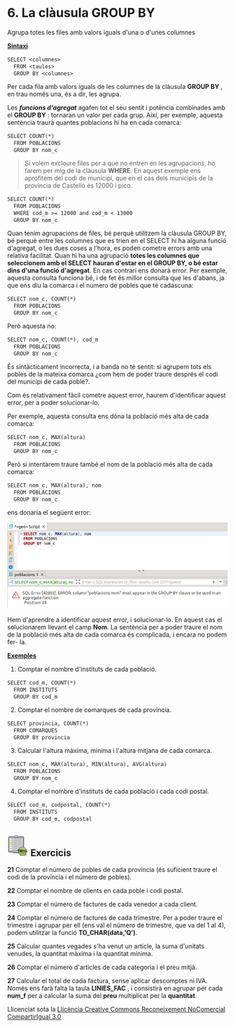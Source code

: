 # 6\. La clàusula GROUP BY

Agrupa totes les files amb valors iguals d'una o d'unes columnes

**<u>Sintaxi</u>**
```
SELECT <columnes>  
  FROM <taules>  
  GROUP BY <columnes>
```
Per cada fila amb valors iguals de les columnes de la clàusula **GROUP BY** ,
en trau només una, és a dir, les agrupa.

Les _**funcions d'agregat**_ agafen tot el seu sentit i potència combinades
amb el **GROUP BY** : tornaran un valor per cada grup. Així, per exemple,
aquesta sentència traurà quantes poblacions hi ha en cada comarca:
```
SELECT COUNT(*)  
  FROM POBLACIONS  
  GROUP BY nom_c
```
> Si volem excloure files per a que no entren en les agrupacions, ho farem per
> mig de la clàusula **WHERE**. En aquest exemple ens aprofitem del codi de
> municipi, que en el cas dels municipis de la província de Castelló és 12000
> i pico.
```
SELECT COUNT(*)  
  FROM POBLACIONS  
  WHERE cod_m >= 12000 and cod_m < 13000  
  GROUP BY nom_c
```
Quan tenim agrupacions de files, bé perquè utilitzem la clàusula GROUP BY, bé
perquè entre les columnes que es trien en el SELECT hi ha alguna funció
d'agregat, o les dues coses a l'hora, es poden cometre errors amb una relativa
facilitat. Quan hi ha una agrupació **totes les columnes que seleccionem amb
el SELECT hauran d'estar en el GROUP BY, o bé estar dins d'una funció
d'agregat**. En cas contrari ens donarà error. Per exemple, aquesta consulta
funciona bé, i de fet és millor consulta que les d'abans, ja que ens diu la
comarca i el numero de pobles que té cadascuna:
```
SELECT nom_c, COUNT(*)  
  FROM POBLACIONS  
  GROUP BY nom_c
```
Però aquesta no:
```
SELECT nom_c, COUNT(*), cod_m  
  FROM POBLACIONS  
  GROUP BY nom_c
```
És sintàcticament incorrecta, i a banda no té sentit: si agrupem tots els
pobles de la mateixa comarca ¿com hem de poder traure després el codi del
municipi de cada poble?.

Com és relativament fàcil cometre aquest error, haurem d'identificar aquest
error, per a poder solucionar-lo.

Per exemple, aquesta consulta ens dóna la població més alta de cada comarca:
```
SELECT nom_c, MAX(altura)  
  FROM POBLACIONS  
  GROUP BY nom_c
```
Però si intentàrem traure també el nom de la població més alta de cada
comarca:
```
SELECT nom_c, MAX(altura), nom  
  FROM POBLACIONS  
  GROUP BY nom_c
```
ens donaria el següent error:

![](T6_1_13_1.png)

Hem d'aprendre a identificar aquest error, i solucionar-lo. En aquest cas el
solucionarem llevant el camp **Nom**. La sentència per a poder traure el nom
de la població més alta de cada comarca és complicada, i encara no podem fer-
la.

**<u>Exemples</u>**

  1) Comptar el nombre d'instituts de cada població.
```
SELECT cod_m, COUNT(*)  
  FROM INSTITUTS  
  GROUP BY cod_m
```
  2) Comptar el nombre de comarques de cada província.
```
SELECT provincia, COUNT(*)  
  FROM COMARQUES  
  GROUP BY provincia
```
  3) Calcular l'altura màxima, mínima i l'altura mitjana de cada comarca.
```
SELECT nom_c, MAX(altura), MIN(altura), AVG(altura)  
  FROM POBLACIONS  
  GROUP BY nom_c
```
  4) Comptar el nombre d'instituts de cada població i cada codi postal.
```
SELECT cod_m, codpostal, COUNT(*)  
  FROM INSTITUTS  
  GROUP BY cod_m, codpostal
```

## ![](icon_activity.gif) Exercicis

**21** Comptar el número de pobles de cada província (és suficient traure el
codi de la província i el número de pobles).

**22** Comptar el nombre de clients en cada poble i codi postal.

**23** Comptar el número de factures de cada venedor a cada client.

**24** Comptar el número de factures de cada trimestre. Per a poder traure
el trimestre i agrupar per ell (ens val el número de trimestre, que va del 1
al 4), podem utilitzar la funció **TO_CHAR(data,'Q')**.

**25** Calcular quantes vegades s'ha venut un article, la suma d'unitats
venudes, la quantitat màxima i la quantitat mínima.

**26** Comptar el número d'articles de cada categoria i el preu mitjà.

**27** Calcular el total de cada factura, sense aplicar descomptes ni IVA.
Només ens farà falta la taula **LINIES_FAC** , i consistirà en agrupar per
cada **num_f** per a calcular la suma del **preu** multiplicat per la
**quantitat**.

Llicenciat sota la  [Llicència Creative Commons Reconeixement NoComercial
CompartirIgual 3.0](http://creativecommons.org/licenses/by-nc-sa/3.0/)

